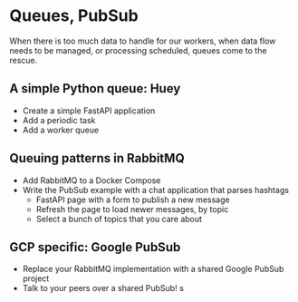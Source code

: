 # Queues, PubSub

When there is too much data to handle for our workers, when data flow needs to be managed, or processing scheduled, queues come to the rescue.

## A simple Python queue: Huey

- Create a simple FastAPI application
- Add a periodic task
- Add a worker queue

## Queuing patterns in RabbitMQ

- Add RabbitMQ to a Docker Compose
- Write the PubSub example with a chat application that parses hashtags
  - FastAPI page with a form to publish a new message
  - Refresh the page to load newer messages, by topic
  - Select a bunch of topics that you care about

## GCP specific: Google PubSub

- Replace your RabbitMQ implementation with a shared Google PubSub project
- Talk to your peers over a shared PubSub!
s
